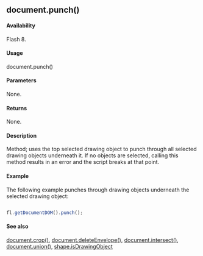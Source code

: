 ## document.punch()

#### Availability

Flash 8.

#### Usage

document.punch()

#### Parameters

None.

#### Returns

None.

#### Description

Method; uses the top selected drawing object to punch through all selected drawing objects underneath it. If no objects are selected, calling this method results in an error and the script breaks at that point.

#### Example


The following example punches through drawing objects underneath the selected drawing object:
```javascript

fl.getDocumentDOM().punch();

```
#### See also

[document.crop()](../Document_object/docume37.md), [document.deleteEnvelope()](../Document_object/docume41.md), [document.intersect()](../Document_object/docume97.md), [document.union()](../Document_object/docu6120.md), [shape.isDrawingObject](../Shape_object/shape6.md)
